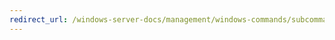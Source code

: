 ```yaml
---
redirect_url: /windows-server-docs/management/windows-commands/subcommand-set-transportserver.md
---
```

